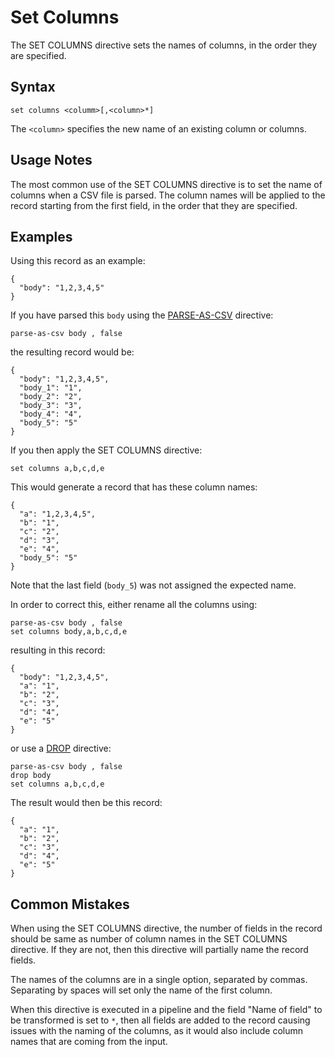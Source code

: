 # Set Columns

The SET COLUMNS directive sets the names of columns, in the order they are specified.


## Syntax
```
set columns <columm>[,<column>*]
```

The `<column>` specifies the new name of an existing column or columns.


## Usage Notes

The most common use of the SET COLUMNS directive is to set the name of columns when a
CSV file is parsed. The column names will be applied to the record starting from the first
field, in the order that they are specified.


## Examples

Using this record as an example:
```
{
  "body": "1,2,3,4,5"
}
```

If you have parsed this `body` using the [PARSE-AS-CSV](parse-as-csv.md)
directive:
```
parse-as-csv body , false
```

the resulting record would be:
```
{
  "body": "1,2,3,4,5",
  "body_1": "1",
  "body_2": "2",
  "body_3": "3",
  "body_4": "4",
  "body_5": "5"
}
```

If you then apply the SET COLUMNS directive:
```
set columns a,b,c,d,e
```

This would generate a record that has these column names:
```
{
  "a": "1,2,3,4,5",
  "b": "1",
  "c": "2",
  "d": "3",
  "e": "4",
  "body_5": "5"
}
```

Note that the last field (`body_5`) was not assigned the expected name.

In order to correct this, either rename all the columns using:
```
parse-as-csv body , false
set columns body,a,b,c,d,e
```
resulting in this record:
```
{
  "body": "1,2,3,4,5",
  "a": "1",
  "b": "2",
  "c": "3",
  "d": "4",
  "e": "5"
}
```

or use a [DROP](drop.md) directive:
```
parse-as-csv body , false
drop body
set columns a,b,c,d,e
```

The result would then be this record:
```
{
  "a": "1",
  "b": "2",
  "c": "3",
  "d": "4",
  "e": "5"
}
```


## Common Mistakes

When using the SET COLUMNS directive, the number of fields in the record should be same as
number of column names in the SET COLUMNS directive. If they are not, then this directive
will partially name the record fields.

The names of the columns are in a single option, separated by commas. Separating by spaces
will set only the name of the first column.

When this directive is executed in a pipeline and the field "Name of field" to be
transformed is set to `*`, then all fields are added to the record causing issues with the
naming of the columns, as it would also include column names that are coming from the
input.
